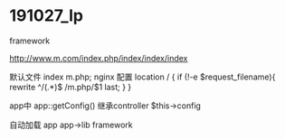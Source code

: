 # 191027_lp
framework

http://www.m.com/index.php/index/index/index

默认文件
index m.php;
nginx 配置
location / {
     if (!-e $request_filename){
          rewrite ^/(.*)$ /m.php/$1 last;
     }
}

app中
    app::getConfig()
继承controller
    $this->config
    
自动加载
app
app->lib
framework


